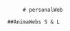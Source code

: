                                                       # personalWeb

                                                 ##AnimaWebs S & L
